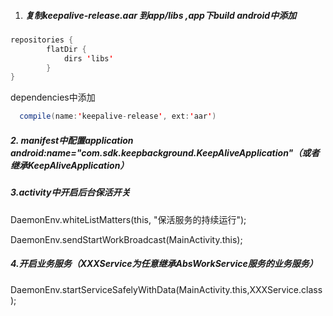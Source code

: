 1. ##### 复制keepalive-release.aar 到app/libs ,app下build android中添加

~~~java
repositories {
        flatDir {
            dirs 'libs'
        }
}
~~~

 

dependencies中添加

~~~java
  compile(name:'keepalive-release', ext:'aar')
~~~

##### 2. manifest中配置application android:name="com.sdk.keepbackground.KeepAliveApplication"（或者继承KeepAliveApplication）

 

##### 3.activity中开启后台保活开关

DaemonEnv.whiteListMatters(this, "保活服务的持续运行");

DaemonEnv.sendStartWorkBroadcast(MainActivity.this);



##### 4.开启业务服务（XXXService为任意继承AbsWorkService服务的业务服务）

 DaemonEnv.startServiceSafelyWithData(MainActivity.this,XXXService.class);

 

 